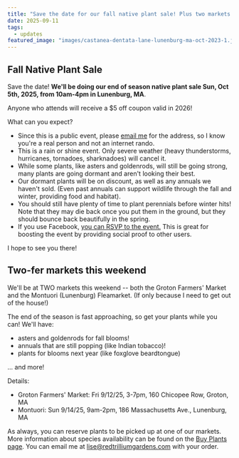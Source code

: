 ```yaml
---
title: "Save the date for our fall native plant sale! Plus two markets this weekend."
date: 2025-09-11
tags:
  - updates
featured_image: "images/castanea-dentata-lane-lunenburg-ma-oct-2023-1.jpg"
---
```


## Fall Native Plant Sale

Save the date! **We'll be doing our end of season native plant sale Sun, Oct 5th, 2025, from 10am-4pm in Lunenburg, MA**. 

Anyone who attends will receive a $5 off coupon valid in 2026!

What can you expect?

- Since this is a public event, please [email me](mailto:lise@redtrilliumgardens.com) for the address, so I know you're a real person and not an internet rando.
- This is a rain or shine event. Only severe weather (heavy thunderstorms, hurricanes, tornadoes, sharknadoes) will cancel it.
- While some plants, like asters and goldenrods, will still be going strong, many plants are going dormant and aren't looking their best.
- Our dormant plants will be on discount, as well as any annuals we haven't sold. (Even past annuals can support wildlife through the fall and winter, providing food and habitat).
- You should still have plenty of time to plant perennials before winter hits! Note that they may die back once you put them in the ground, but they should bounce back beautifully in the spring.
- If you use Facebook, [you can RSVP to the event.](https://www.facebook.com/share/14E1z14MT6T/) This is great for boosting the event by providing social proof to other users.

I hope to see you there!

## Two-fer markets this weekend

We'll be at TWO markets this weekend -- both the Groton Farmers' Market and the Montuori (Lunenburg) Fleamarket. (If only because I need to get out of the house!)

The end of the season is fast approaching, so get your plants while you can! We'll have:

- asters and goldenrods for fall blooms!
- annuals that are still popping (like Indian tobacco)!
- plants for blooms next year (like foxglove beardtongue)

... and more!

Details:
- Groton Farmers' Market: Fri 9/12/25, 3-7pm, 160 Chicopee Row, Groton, MA
- Montuori: Sun 9/14/25, 9am-2pm, 186 Massachusetts Ave., Lunenburg, MA

As always, you can reserve plants to be picked up at one of our markets. More information about species availability can be found on the [Buy Plants page](/buy-plants/). You can email me at lise@redtrilliumgardens.com with your order.